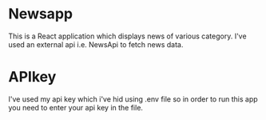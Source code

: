 # Newsapp
This is a React application which displays news of various category. I've used an external api i.e. NewsApi to fetch news data. 

# APIkey
I've used my api key which i've hid using .env file so in order to run this app you need to enter your api key in the file.
